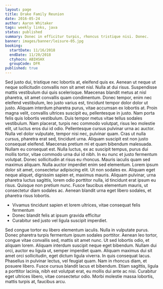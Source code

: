 ```yaml
---
layout: page
title: Drake Family Reunion
date: 2016-05-24
author: Aaron Whitaker
tags: weekly links, java
status: published
summary: Donec in efficitur turpis, rhoncus tristique nisi. Donec.
banner: images/banner/leisure-05.jpg
booking:
  startDate: 11/16/2018
  endDate: 11/20/2018
  ctyhocn: ABIHSHX
  groupCode: DFR
published: true
---
```

Sed justo dui, tristique nec lobortis at, eleifend quis ex. Aenean ut neque ut neque sollicitudin convallis non sit amet nisl. Nulla at dui risus. Suspendisse mattis vestibulum dui quis scelerisque. Maecenas blandit metus at nisl pharetra, sit amet convallis quam condimentum. Donec tempor, enim nec eleifend vestibulum, leo justo varius est, tincidunt tempor dolor dolor ut justo. Aliquam interdum pharetra purus, vitae accumsan ex lobortis at. Proin magna velit, convallis ultrices suscipit eu, pellentesque in justo. Nam porta felis quis lobortis vestibulum. Duis tempor metus vitae tellus sodales vestibulum. Nam placerat, turpis nec commodo volutpat, risus leo molestie elit, ut luctus eros dui id odio. Pellentesque cursus pulvinar urna ac auctor. Nulla vel dolor vulputate, tempor nisi nec, pulvinar quam. Cras ut nulla cursus, pharetra erat sed, tincidunt urna.
Aliquam suscipit est non justo consequat eleifend. Maecenas pretium mi et quam bibendum malesuada. Nullam eu consequat est. Nulla luctus, ex ac suscipit tempus, purus dui mollis tortor, vitae commodo urna dui id nibh. In eu nunc et justo fermentum volutpat. Donec sollicitudin at risus eu rhoncus. Mauris iaculis quam sed maximus aliquam. Nulla auctor imperdiet enim sed elementum. Lorem ipsum dolor sit amet, consectetur adipiscing elit. Ut non sodales ex. Aliquam eget neque aliquet, dignissim sapien et, maximus mauris. Aliquam pulvinar, urna pharetra luctus sagittis, lorem odio porttitor nulla, id tincidunt erat ipsum eu risus. Quisque non pretium nunc. Fusce faucibus elementum mauris, ut consectetur diam sodales ac. Aenean blandit urna eget libero sodales, et pharetra risus lobortis.

* Vivamus tincidunt sapien et lorem ultrices, vitae consequat felis fermentum
* Donec blandit felis at ipsum gravida efficitur
* Curabitur sed justo vel ligula suscipit imperdiet.

Sed congue tortor eu libero elementum iaculis. Nulla in vulputate purus. Donec pharetra turpis fermentum ipsum sodales porttitor. Aenean leo tortor, congue vitae convallis sed, mattis sit amet nunc. Ut sed lobortis odio, et aliquam lorem. Aliquam interdum suscipit neque eget bibendum. Nullam dui orci, auctor eu ligula ut, semper imperdiet quam.
Aliquam maximus dui sit amet orci sollicitudin, eget dictum ligula viverra. In quis consequat lacus. Phasellus in pulvinar lectus, vel feugiat quam. Nam in rhoncus diam, et posuere libero. Fusce cursus blandit lacus et bibendum. Etiam sagittis, ligula a porttitor lacinia, nibh est volutpat erat, eu mollis dui ante ac nisi. Curabitur eget ultrices libero, vitae consectetur odio. Morbi molestie massa lobortis, mattis turpis at, faucibus arcu.
